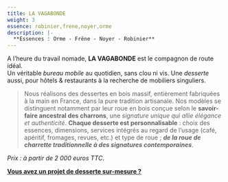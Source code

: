 ```yaml
---
title: LA VAGABONDE
weight: 3
essence: robinier,frene,noyer,orme
description: |-
  **Essences : Orme - Frêne - Noyer - Robinier**
---
```


A l’heure du travail nomade, **LA VAGABONDE** est le compagnon de route idéal.
<br/> Un véritable *bureau mobile* au quotidien, sans clou ni vis. 
Une *desserte* aussi, pour hôtels & restaurants à la recherche de mobiliers singuliers.

> Nous réalisons des dessertes en bois massif, entièrement fabriquées à la main en France, dans la pure tradition artisanale.
> Nos modèles se distinguent notamment par leur roue en bois conçue selon le **savoir-faire ancestral des charrons**, une *signature unique qui allie élégance et authenticité*.
> **Chaque desserte est personnalisable** : choix des essences, dimensions, services intégrés au regard de l’usage (café, apéritif, fromages, revues, etc.) et type de roue ; ***de la roue de charrette traditionnelle à des signatures contemporaines***.

*Prix : à partir de 2 000 euros TTC*.

**[Vous avez un projet de desserte sur-mesure ?](https://f1fd647b.sibforms.com/serve/MUIFAFzpj2nLgWJuoyjsLpG4pv15wCHqoF8-GE3VlAdmPwG_xKj-AzIvHo-rmuJifPm_z8bqlaLvScd8vBSdmTLCjj8hNItw50-PGIVIutF7XVOzSpdxZ-Bvdm9AM7aQa05kvz91uG22vZYrbDPR7OmmMpIDk1AOzjwG7dArs1iadDr6ge79KsUsXmW9eJeA24hLuKrfaz2j4s9a)**
